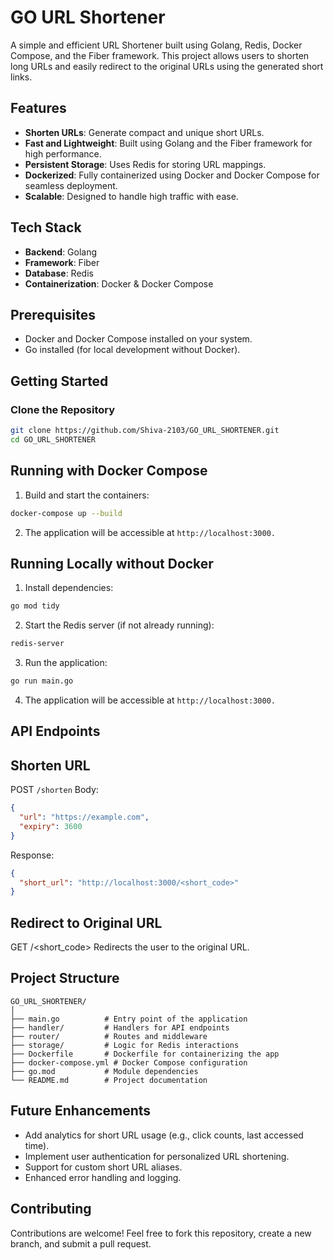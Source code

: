 # GO URL Shortener

A simple and efficient URL Shortener built using Golang, Redis, Docker Compose, and the Fiber framework. This project allows users to shorten long URLs and easily redirect to the original URLs using the generated short links.

## Features

- **Shorten URLs**: Generate compact and unique short URLs.
- **Fast and Lightweight**: Built using Golang and the Fiber framework for high performance.
- **Persistent Storage**: Uses Redis for storing URL mappings.
- **Dockerized**: Fully containerized using Docker and Docker Compose for seamless deployment.
- **Scalable**: Designed to handle high traffic with ease.

## Tech Stack

- **Backend**: Golang
- **Framework**: Fiber
- **Database**: Redis
- **Containerization**: Docker & Docker Compose

## Prerequisites

- Docker and Docker Compose installed on your system.
- Go installed (for local development without Docker).

## Getting Started

### Clone the Repository

```bash
git clone https://github.com/Shiva-2103/GO_URL_SHORTENER.git
cd GO_URL_SHORTENER
```
## Running with Docker Compose
1. Build and start the containers:
```bash
docker-compose up --build
```
2. The application will be accessible at ``` http://localhost:3000. ```

## Running Locally without Docker
1. Install dependencies:
```bash
go mod tidy
```
2. Start the Redis server (if not already running):
```bash
redis-server
```
3. Run the application:
```bash
go run main.go
```
4. The application will be accessible at ``` http://localhost:3000. ```

## API Endpoints
## Shorten URL
POST  ``` /shorten ```
Body:
``` json
{
  "url": "https://example.com",
  "expiry": 3600
}
```
Response:
```json
{
  "short_url": "http://localhost:3000/<short_code>"
}
```
## Redirect to Original URL
GET /<short_code>
Redirects the user to the original URL.

## Project Structure
```
GO_URL_SHORTENER/
│
├── main.go          # Entry point of the application
├── handler/         # Handlers for API endpoints
├── router/          # Routes and middleware
├── storage/         # Logic for Redis interactions
├── Dockerfile       # Dockerfile for containerizing the app
├── docker-compose.yml # Docker Compose configuration
├── go.mod           # Module dependencies
└── README.md        # Project documentation
```

## Future Enhancements
 - Add analytics for short URL usage (e.g., click counts, last accessed time).
 - Implement user authentication for personalized URL shortening.
 - Support for custom short URL aliases.
 - Enhanced error handling and logging.

## Contributing
Contributions are welcome! Feel free to fork this repository, create a new branch, and submit a pull request.
